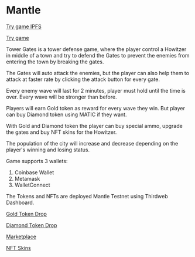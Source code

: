 # Mantle

[Try game IPFS](https://gateway.ipfscdn.io/ipfs/QmT4Jv9bPb5ipZ3W7a3GzbPFTyHJHXJzGptgXCB4jzLqhj/)

[Try game](https://spiffy-daifuku-a2c85a.netlify.app/)

Tower Gates is a tower defense game, where the player control a Howitzer in middle of a town and try to defend the Gates to prevent the enemies from entering the town by breaking the gates.

The Gates will auto attack the enemies, but the player can also help them to attack at faster rate by clicking the attack button for every gate.

Every enemy wave will last for 2 minutes, player must hold until the time is over. Every wave will be stronger than before.

Players will earn Gold token as reward for every wave they win. But player can buy Diamond token using MATIC if they want.

With Gold and Diamond token the player can buy special ammo, upgrade the gates and buy NFT skins for the Howitzer.

The population of the city will increase and decrease depending on the player's winning and losing status.

Game supports 3 wallets:
  1. Coinbase Wallet
  2. Metamask
  3. WalletConnect

The Tokens and NFTs are deployed Mantle Testnet using Thirdweb Dashboard.

[Gold Token Drop](https://thirdweb.com/mantle-testnet/0x11DA0f57086a19977E46B548b64166411d839a30/tokens)

[Diamond Token Drop](https://thirdweb.com/mantle-testnet/0x489d47E592639Ba11107E84dd6CCA08F0892E27d/tokens)

[Marketplace](https://thirdweb.com/mantle-testnet/0xE173ded0B921Cf4268645DfE918AFe1F06a16125/listings)

[NFT Skins](https://thirdweb.com/mantle-testnet/0x04B8D96d7266adcb8fF45a0Eb8AFB91D79e58481/nfts)

